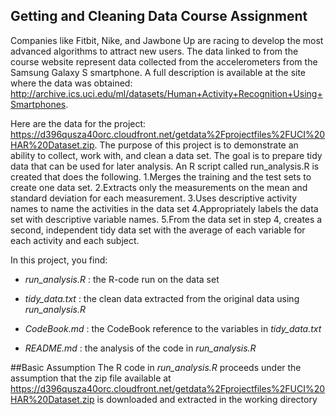 Getting and Cleaning Data Course Assignment
---------------------------------------------------------------

Companies like Fitbit, Nike, and Jawbone Up are racing to develop the most advanced algorithms to attract new users. The data linked to from the course website represent data collected from the accelerometers from the Samsung Galaxy S smartphone. A full description is available at the site where the data was obtained: 
<http://archive.ics.uci.edu/ml/datasets/Human+Activity+Recognition+Using+Smartphones>. 

Here are the data for the project: 
<https://d396qusza40orc.cloudfront.net/getdata%2Fprojectfiles%2FUCI%20HAR%20Dataset.zip>.
The purpose of this project is to demonstrate an ability to collect, work with, and clean a data set. The goal is to prepare tidy data that can be used for later analysis.
An R script called run_analysis.R is created that does the following. 
1.Merges the training and the test sets to create one data set.
2.Extracts only the measurements on the mean and standard deviation for each measurement. 
3.Uses descriptive activity names to name the activities in the data set
4.Appropriately labels the data set with descriptive variable names. 
5.From the data set in step 4, creates a second, independent tidy data set with the average of each variable for each activity and each subject.

In this project, you find:

- *run_analysis.R* : the R-code run on the data set

- *tidy_data.txt* : the clean data extracted from the original data using *run_analysis.R*

- *CodeBook.md* : the CodeBook reference to the variables in *tidy_data.txt*

- *README.md* : the analysis of the code in *run_analysis.R*

##Basic Assumption
The R code in *run_analysis.R* proceeds under the assumption that the zip file available at <https://d396qusza40orc.cloudfront.net/getdata%2Fprojectfiles%2FUCI%20HAR%20Dataset.zip> is downloaded and extracted in the working directory
